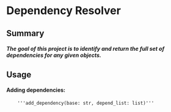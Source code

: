 #       Dependency Resolver
##      Summary
#####   The goal of this project is to identify and return the full set of dependencies for any given objects.
##      Usage
####    Adding dependencies:
        '''add_dependency(base: str, depend_list: list)'''
        
